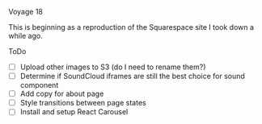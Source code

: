 Voyage 18

This is beginning as a reproduction of the Squarespace site I took down a while ago.

ToDo

- [ ] Upload other images to S3 (do I need to rename them?)
- [ ] Determine if SoundCloud iframes are still the best choice for sound component
- [ ] Add copy for about page
- [ ] Style transitions between page states
- [ ] Install and setup React Carousel
